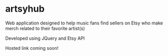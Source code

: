 # artsyhub

Web application designed to help music fans find sellers on Etsy who make merch related to their favorite artist(s)

Developed using JQuery and Etsy API

Hosted link coming soon!
